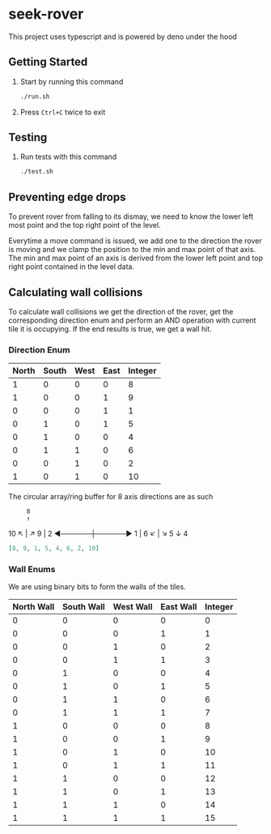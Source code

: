 # seek-rover

This project uses typescript and is powered by deno under the hood

## Getting Started

1. Start by running this command
   ```bash
   ./run.sh
   ```

1. Press `Ctrl+C` twice to exit

## Testing

1. Run tests with this command
   ```bash
   ./test.sh
   ```

## Preventing edge drops

To prevent rover from falling to its dismay, we need to know the lower left most point and the top right point of the level.

Everytime a move command is issued, we add one to the direction the rover is moving and we clamp the position to the min and max point of that axis.
The min and max point of an axis is derived from the lower left point and top right point contained in the level data.

## Calculating wall collisions

To calculate wall collisions we get the direction of the rover, get the corresponding direction enum and perform an AND operation with current tile it is occupying.
If the end results is true, we get a wall hit.

### Direction Enum

| North | South | West | East | Integer |
|-------|-------|------|------|---------|
| 1     | 0     | 0    | 0    | 8       |
| 1     | 0     | 0    | 1    | 9       |
| 0     | 0     | 0    | 1    | 1       |
| 0     | 1     | 0    | 1    | 5       |
| 0     | 1     | 0    | 0    | 4       |
| 0     | 1     | 1    | 0    | 6       |
| 0     | 0     | 1    | 0    | 2       |
| 1     | 0     | 1    | 0    | 10      |

The circular array/ring buffer for 8 axis directions are as such

         8
         ↑
  10 ↖   |   ↗ 9
         |
2 ◄──────┼──────► 1
         |
   6 ↙   |   ↘ 5
         ↓
         4

```json
[8, 9, 1, 5, 4, 6, 2, 10]
```

### Wall Enums

We are using binary bits to form the walls of the tiles.

| North Wall | South Wall | West Wall | East Wall | Integer |
|------------|------------|-----------|-----------|---------|
| 0          | 0          | 0         | 0         | 0       |
| 0          | 0          | 0         | 1         | 1       |
| 0          | 0          | 1         | 0         | 2       |
| 0          | 0          | 1         | 1         | 3       |
| 0          | 1          | 0         | 0         | 4       |
| 0          | 1          | 0         | 1         | 5       |
| 0          | 1          | 1         | 0         | 6       |
| 0          | 1          | 1         | 1         | 7       |
| 1          | 0          | 0         | 0         | 8       |
| 1          | 0          | 0         | 1         | 9       |
| 1          | 0          | 1         | 0         | 10      |
| 1          | 0          | 1         | 1         | 11      |
| 1          | 1          | 0         | 0         | 12      |
| 1          | 1          | 0         | 1         | 13      |
| 1          | 1          | 1         | 0         | 14      |
| 1          | 1          | 1         | 1         | 15      |